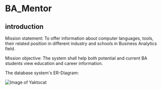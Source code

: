 # BA_Mentor

## introduction

Mission statement: To offer information about computer languages, tools, their related position in different industry and schools in Business Analytics field.

Mission objective: The system shall help both potential and current BA students view education and career information.



The database system's ER-Diagram:

![Image of Yaktocat](https://octodex.github.com/images/yaktocat.png)
